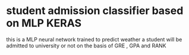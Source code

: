 # student admission classifier based on MLP KERAS
 this is a MLP neural network trained to predict weather a student will be admitted to university or not on the basis of GRE , GPA and RANK
